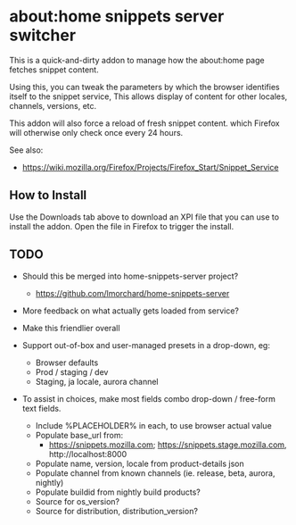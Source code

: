 # about:home snippets server switcher

This is a quick-and-dirty addon to manage how the about:home page fetches
snippet content. 

Using this, you can tweak the parameters by which the browser identifies itself
to the snippet service, This allows display of content for other locales,
channels, versions, etc.

This addon will also force a reload of fresh snippet content. which Firefox
will otherwise only check once every 24 hours.

See also:

* <https://wiki.mozilla.org/Firefox/Projects/Firefox_Start/Snippet_Service>

## How to Install

Use the Downloads tab above to download an XPI file that you can use to install the addon. 
Open the file in Firefox to trigger the install.

## TODO

* Should this be merged into home-snippets-server project?
    * <https://github.com/lmorchard/home-snippets-server>

* More feedback on what actually gets loaded from service?

* Make this friendlier overall

* Support out-of-box and user-managed presets in a drop-down, eg:
    * Browser defaults
    * Prod / staging / dev
    * Staging, ja locale, aurora channel

* To assist in choices, make most fields combo drop-down / free-form text fields.
    * Include %PLACEHOLDER% in each, to use browser actual value
    * Populate base_url from:
        * https://snippets.mozilla.com; https://snippets.stage.mozilla.com, http://localhost:8000
    * Populate name, version, locale from product-details json
    * Populate channel from known channels (ie. release, beta, aurora, nightly)
    * Populate buildid from nightly build products?
    * Source for os_version?
    * Source for distribution, distribution_version?

